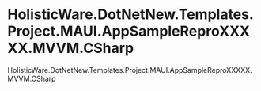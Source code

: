 # HolisticWare.DotNetNew.Templates.Project.MAUI.AppSampleReproXXXXX.MVVM.CSharp
HolisticWare.DotNetNew.Templates.Project.MAUI.AppSampleReproXXXXX.MVVM.CSharp
